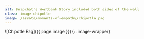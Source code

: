```yaml
---
alt: Snapchat's Westbank Story included both sides of the wall
class: image chipotle
image: /assets/moments-of-empathy/chipotle.png
---
```


![Chipotle Bag]({{ page.image }})
{: .image-wrapper}


<!-- When I was in high school there were 500 people in my graduating class. Out of those 500 people I had two best friends and five other real friends. So I had a true connection with seven people and did not have a true connection with 493 people. Now I create stories and hope that 500 out of 500 people will appreciate the work. That is impossible. I don’t love most things I see or listen to, why should they? The truth is I should be happy with seven people being touched or amused by my work. I think it is okay to accept the fact that most people won’t get you. We don’t need to like each other so much. We need to be kind and respect each other. -->
<!-- Every day I live by only one rule, be a good guy. I am proud of the fact that for the most part I have tried to make the world a better place in small and large ways. I am even more proud of the fact that for the most part I have not ruined the world. I haven’t committed any acts of extreme violence. I don’t litter. I don’t hunt endangered species for sport. I support politicians who appear to want to make the lives of the less fortunate better and who are concerned about our environment. Most of them still make it worse a fair amount of the time, but they are giving it their best shot. I think that is all we can do–give it our best shot. Don’t be a jerk. Try to love everyone. Give more than you take. And do it despite the fact that you only really like about seven out of 500 people. Being cool to the other 493 people is a great thing to do because you want those same 493 people to not give you a hard time when you run into them while ordering your burrito at Chipotle or on an airplane or during an international conflict or just a potential road rage incident. Life will be better for all of us if we want all 500 to be happy. -->